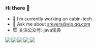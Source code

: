 ### Hi there 👋
- 🔭 I’m currently working on cabin-tech
- 💬 Ask me about srevers@vip.qq.com
- 😇 关注公众号: java宝典

<a href="https://github.com/liangtengyu/FEBS-Vue">
  <img align="left" src="https://github-readme-stats.vercel.app/api/pin/?username=liangtengyu&repo=FEBS-Vue" />
</a>

<a href="https://github.com/liangtengyu/springboot-one">
  <img align="left" src="https://github-readme-stats.vercel.app/api/pin/?username=liangtengyu&repo=springboot-one" />
</a>





<a href="https://github-readme-stats.vercel.app/api/top-langs/?username=anuraghazra&layout=compact">
  <img align="auto" src="https://github-readme-stats.vercel.app/api/top-langs/?username=anuraghazra&layout=compact" />

</a>

<a href="https://github.com/liangtengyu/fsb_shiro_jwt">
  <img align="left" src="https://github-readme-stats.vercel.app/api/pin/?username=liangtengyu&repo=fsb_shiro_jwt" />
</a>
<img src="https://user-images.githubusercontent.com/29878636/85978660-bf01d480-ba11-11ea-94c9-fcb8126b8a96.png"/>
